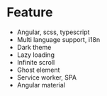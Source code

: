 # Feature
- Angular, scss, typescript
- Multi language support, i18n
- Dark theme
- Lazy loading
- Infinite scroll
- Ghost element
- Service worker, SPA
- Angular material